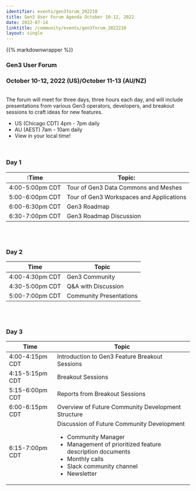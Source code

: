 ```yaml
---
identifier: events/gen3forum_202210
title: Gen3 User Forum Agenda October 10-12, 2022
date: 2022-07-14
linktitle: /community/events/gen3forum_2022210
layout: single
---
```


{{% markdownwrapper %}}

### Gen3 User Forum
### October 10-12, 2022 (US)/October 11-13 (AU/NZ)

<br>
The forum will meet for three days, three hours each day, and will include presentations from various Gen3 operators, developers, and breakout sessions to craft ideas for new features.
<ul>
   <li> US (Chicago CDT) 4pm - 7pm daily
   <li> AU (AEST) 7am - 10am daily  </li>
   <li> <a href:   >View in your local time</a>! </li>
</ul>
<br>

### Day 1
| :Time | Topic: |
| ---------- | --------------------------------- |
| 4:00-5:00pm CDT | Tour of Gen3 Data Commons and Meshes |
| 5:00-6:00pm CDT | Tour of Gen3 Workspaces and Applications |
| 6:00-6:30pm CDT | Gen3 Roadmap |
| 6:30-7:00pm CDT | Gen3 Roadmap Discussion|

<br><br>

### Day 2
| Time | Topic |
| ---------------- | --------------------------------- |
| 4:00-4:30pm CDT | Gen3 Community |
| 4:30-5:00pm CDT | Q&A with Discussion |
| 5:00-7:00pm CDT | Community Presentations |

<br><br>
### Day 3
| Time | Topic |
| ---------------- | --------------------------------- |
| 4:00-4:15pm CDT | Introduction to Gen3 Feature Breakout Sessions |
| 4:15-5:15pm CDT | Breakout Sessions |
| 5:15-6:00pm CDT | Reports from Breakout Sessions |
| 6:00-6:15pm CDT | Overview of Future Community Development Structure |
| 6:15-7:00pm CDT | Discussion of Future Community Development <ul><li> Community Manager </li> <li> Management of prioritized feature description documents </li> <li> Monthly calls </li> <li> Slack community channel </li> <li> Newsletter </li> </ul>
